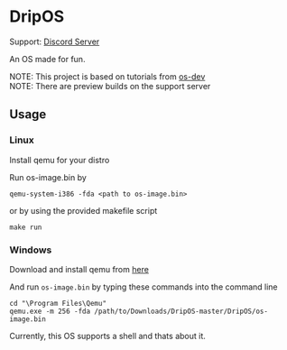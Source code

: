 # DripOS
Support: [Discord Server](https://discord.gg/E9ZXZWn)  
  
An OS made for fun.  
  
NOTE: This project is based on tutorials from [os-dev](https://github.com/cfenollosa/os-tutorial)  
NOTE: There are preview builds on the support server  
  
## Usage
### Linux

Install qemu for your distro  
  
Run os-image.bin by
```
qemu-system-i386 -fda <path to os-image.bin>
```
or by using the provided makefile script
```
make run
```

### Windows

Download and install qemu from [here](https://qemu.weilnetz.de/w64/qemu-w64-setup-20180815.exe)

And run `os-image.bin` by typing these commands into the command line

```
cd "\Program Files\Qemu"
qemu.exe -m 256 -fda /path/to/Downloads/DripOS-master/DripOS/os-image.bin
```


Currently, this OS supports a shell and thats about it.

